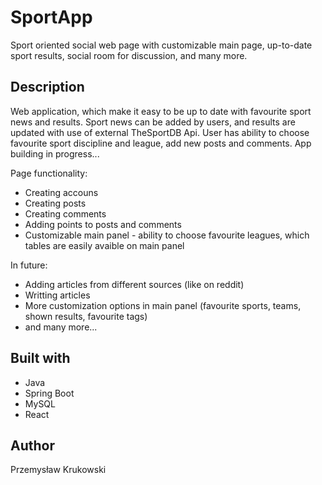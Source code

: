 # SportApp

Sport oriented social web page with customizable main page, up-to-date sport results, social room for discussion, and many more.

## Description

Web application, which make it easy to be up to date with favourite sport news and results. Sport news can be added by users, and results are updated with use of external TheSportDB Api. User has ability to choose favourite sport discipline and league, add new posts and comments.
App building in progress...

Page functionality:
* Creating accouns
* Creating posts
* Creating comments
* Adding points to posts and comments
* Customizable main panel - ability to choose favourite leagues, which tables are easily avaible on main panel

In future:
* Adding articles from different sources (like on reddit)
* Writting articles
* More customization options in main panel (favourite sports, teams, shown results, favourite tags)
* and many more...

## Built with

* Java
* Spring Boot
* MySQL
* React

## Author

Przemysław Krukowski
